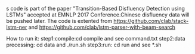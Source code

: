 s code is part of the paper "Transition-Based Disfluency Detection using LSTMs" accepted at EMNLP 2017 Conference.Chinese disfluency data will be pushed later. The code is extented from https://github.com/clab/stack-lstm-ner and https://github.com/clab/lstm-parser-with-beam-search

How to run it: 
	step1:compile:cd compile and see command.txt 
	step2:data precessing: cd data and ./run.sh
	step3:run: cd run and see *.sh

